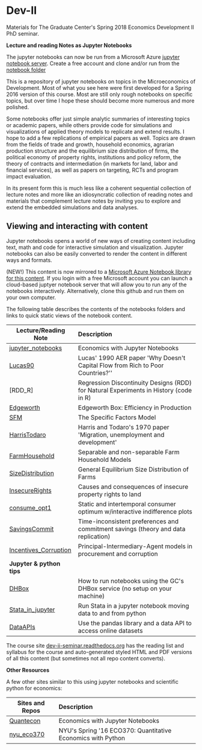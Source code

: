 # Dev-II
 Materials for The Graduate Center's Spring 2018 Economics
 Development II PhD seminar.


 __Lecture and reading Notes as Jupyter Notebooks__

The jupyter notebooks can now be run from a Microsoft Azure 
[jupyter notebook server](https://notebooks.azure.com/jhconning/libraries/DevII). 
Create a free account and clone and/or run from the
[notebook folder](https://notebooks.azure.com/jhconning/libraries/DevII/tree/notebooks) 

This is a repository of jupyter notebooks on topics in the
Microeconomics of Development. Most of what you see here were first
developed for a Spring 2016 version of this course. Most are still only
rough notebooks on specific topics, but over time I hope these should
become more numerous and more polished.

Some notebooks offer just simple analytic summaries of interesting
topics or academic papers, while others provide code for simulations
and visualizations of applied theory models
to replicate and extend results. I hope to add a few replications
of empirical
papers as well. Topics are drawn from the fields of trade and growth,
household economics, agrarian production structure and the equilibrium
size distribution of firms, the political economy of property rights,
institutions and policy reform, the theory of contracts and
intermediation (in markets for land, labor and financial services),
as well as papers on targeting, RCTs and program impact evaluation.

In its present form this is much less like a coherent sequential
collection of lecture notes and more like an idiosyncratic collection
of reading notes and materials that complement lecture notes by
inviting you to explore and extend the embedded simulations and
data analyses.

Viewing and interacting with content
----------------------------------------------
Jupyter notebooks opens a world of new ways of creating content including text, math and code for interactive 
simulation and visualization. Jupyter notebooks can also be easily converted to render the content in different ways and
formats.

(NEW!) This content is now mirrored to a [Microsoft Azure Notebook library for this content](https://notebooks.azure.com/jhconning/libraries/DevII).  If you login with a free Microsoft account
you can launch a cloud-based juptyer notebook server that will allow you to
run any of the notebooks interactively.  Alternatively, clone this github
and run them on your own computer.

The following table describes the contents of the notebooks folders and links
to quick static views of the notebook content.

| Lecture/Reading Note |Description  |
| --------| :-----|
| [jupyter_notebooks]  |Economics with Jupyter Notebooks  |
| [Lucas90] |Lucas' 1990 AER paper 'Why Doesn't Capital Flow from Rich to Poor Countries?'' |
| [RDD_R] |Regression Discontinuity Designs (RDD) for Natural Experiments in History  (code in R) |
| [Edgeworth] |Edgeworth Box: Efficiency in Production|
| [SFM] |The Specific Factors Model |
| [HarrisTodaro] |Harris and Todaro's 1970 paper 'Migration, unemployment and development' |
| [FarmHousehold] |Separable and non-separable Farm Household Models|
| [SizeDistribution] |General Equilibrium Size Distribution of Farms |
| [InsecureRights] |Causes and consequences of insecure property rights to land|
| [consume_opt1] | Static and intertemporal consumer optimum w/interactive indifference plots  |
| [SavingsCommit] | Time-inconsistent preferences and commitment savings (theory and data replication) |
| [Incentives_Corruption] | Principal-Intermediary-Agent models in procurement and corruption |
| __Jupyter & python tips__ | |
| [DHBox] | How to run notebooks using the GC's DHBox service (no setup on your machine)  |
| [Stata_in_jupyter] | Run Stata in a jupyter notebook moving data to and from python  |
| [DataAPIs] | Use the pandas library and a data API to access online datasets |


[jupyter notebooks]:https://jupyter.org/
[nbviewer]:http://nbviewer.jupyter.org/
[notebooks folder]:https://github.com/jhconning/Dev-II/tree/master/notebooks
[dev-ii-seminar.readthedocs.org]:http://dev-ii-seminar.readthedocs.org/
[jupyter_notebooks]: http://nbviewer.jupyter.org/github/jhconning/Dev-II/blob/master/notebooks/jupyter_notebooks.ipynb
[Edgeworth]: http://nbviewer.jupyter.org/github/jhconning/Dev-II/blob/master/notebooks/EdgeworthProduction.ipynb
[HarrisTodaro]: http://nbviewer.jupyter.org/github/jhconning/Dev-II/blob/master/notebooks/HarrisTodaro.ipynb
[FarmHousehold]:http://nbviewer.jupyter.org/github/jhconning/Dev-II/blob/master/notebooks/FarmHousehold.ipynb
[SizeDistribution]:http://nbviewer.jupyter.org/github/jhconning/Dev-II/blob/master/notebooks/SizeDistribution.ipynb
[InsecureRights]:http://nbviewer.jupyter.org/github/jhconning/Dev-II/blob/master/notebooks/InsecureRights.ipynb
[Lucas90]: http://nbviewer.jupyter.org/github/jhconning/Dev-II/blob/master/notebooks/Lucas90.ipynb
[SFM]: http://nbviewer.jupyter.org/github/jhconning/Dev-II/blob/master/notebooks/SFM.ipynb
[consume_opt1]:http://nbviewer.jupyter.org/github/jhconning/Dev-II/blob/master/notebooks/consume_opt1.ipynb
[SavingsCommit]:http://nbviewer.jupyter.org/github/jhconning/Dev-II/blob/master/notebooks/SavingsCommit.ipynb
[Incentives_Corruption]:http://nbviewer.jupyter.org/github/jhconning/Dev-II/blob/master/notebooks/incentives_corruption.ipynb
[DHBox]:http://nbviewer.jupyter.org/github/jhconning/Dev-II/blob/master/notebooks/DHBox.ipynb
[DataAPIs]:http://nbviewer.jupyter.org/github/jhconning/Dev-II/blob/master/notebooks/DataAPIs.ipynb
[Stata_in_jupyter]:http://nbviewer.jupyter.org/github/jhconning/Dev-II/blob/master/notebooks/Stata_in_jupyter.ipynb

The course site [dev-ii-seminar.readthedocs.org] has the reading list
and syllabus for the course and auto-generated styled HTML and PDF versions of
all this content (but sometimes not all repo content converts).

 __Other Resources__

 A few other sites similar to this using jupyter notebooks and scientific
 python for economics:

| Sites and Repos |Description  |
| --------| :-----|
| [Quantecon]  | Economics with Jupyter Notebooks  |
| [nyu_eco370] |NYU's Spring '16 ECO370: Quantitative Economics with Python|


[Quantecon]:http://quant-econ.net/
[nyu_eco370]:https://github.com/mmcky/nyu-econ-370